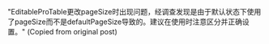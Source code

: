 "EditableProTable更改pageSize时出现问题，经调查发现是由于默认状态下使用了pageSize而不是defaultPageSize导致的。建议在使用时注意区分并正确设置。"
(Copied from original post)
